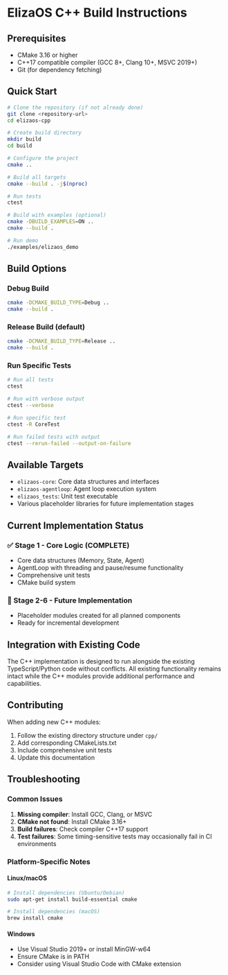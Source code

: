# ElizaOS C++ Build Instructions

## Prerequisites

- CMake 3.16 or higher
- C++17 compatible compiler (GCC 8+, Clang 10+, MSVC 2019+)
- Git (for dependency fetching)

## Quick Start

```bash
# Clone the repository (if not already done)
git clone <repository-url>
cd elizaos-cpp

# Create build directory
mkdir build
cd build

# Configure the project
cmake ..

# Build all targets
cmake --build . -j$(nproc)

# Run tests
ctest

# Build with examples (optional)
cmake -DBUILD_EXAMPLES=ON ..
cmake --build .

# Run demo
./examples/elizaos_demo
```

## Build Options

### Debug Build
```bash
cmake -DCMAKE_BUILD_TYPE=Debug ..
cmake --build .
```

### Release Build (default)
```bash
cmake -DCMAKE_BUILD_TYPE=Release ..
cmake --build .
```

### Run Specific Tests
```bash
# Run all tests
ctest

# Run with verbose output
ctest --verbose

# Run specific test
ctest -R CoreTest

# Run failed tests with output
ctest --rerun-failed --output-on-failure
```

## Available Targets

- `elizaos-core`: Core data structures and interfaces
- `elizaos-agentloop`: Agent loop execution system
- `elizaos_tests`: Unit test executable
- Various placeholder libraries for future implementation stages

## Current Implementation Status

### ✅ Stage 1 - Core Logic (COMPLETE)
- Core data structures (Memory, State, Agent)
- AgentLoop with threading and pause/resume functionality
- Comprehensive unit tests
- CMake build system

### 🚧 Stage 2-6 - Future Implementation
- Placeholder modules created for all planned components
- Ready for incremental development

## Integration with Existing Code

The C++ implementation is designed to run alongside the existing TypeScript/Python code without conflicts. All existing functionality remains intact while the C++ modules provide additional performance and capabilities.

## Contributing

When adding new C++ modules:

1. Follow the existing directory structure under `cpp/`
2. Add corresponding CMakeLists.txt
3. Include comprehensive unit tests
4. Update this documentation

## Troubleshooting

### Common Issues

1. **Missing compiler**: Install GCC, Clang, or MSVC
2. **CMake not found**: Install CMake 3.16+
3. **Build failures**: Check compiler C++17 support
4. **Test failures**: Some timing-sensitive tests may occasionally fail in CI environments

### Platform-Specific Notes

#### Linux/macOS
```bash
# Install dependencies (Ubuntu/Debian)
sudo apt-get install build-essential cmake

# Install dependencies (macOS)
brew install cmake
```

#### Windows
- Use Visual Studio 2019+ or install MinGW-w64
- Ensure CMake is in PATH
- Consider using Visual Studio Code with CMake extension